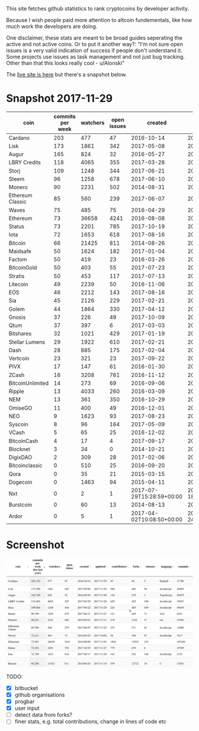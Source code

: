 This site fetches github statistics to rank cryptocoins by developer activity.

Because I wish people paid more attention to altcoin fundementals, like how much work the developers are doing. 

One disclaimer, these stats are meant to be broad guides seperating the active and not active coins. Or to put it another way?: "I'm not sure open issues is a very valid indication of success if people don't understand it. Some projects use issues as task management and not just bug tracking. Other than that this looks really cool - u/Alonski"

The [live site is here](https://wassname.github.io/compare_altcoin_development/src/) but there's a snapshot below.

# Snapshot 2017-11-29

| coin           | commits per week | watchers | open issues | created    | updated    | contributor |
|---|---|---|---|---|---|---|
|Cardano|203|477|47|2016-10-14|2017-11-29|45|
|Lisk|173|1861|342|2017-05-08|2017-11-27|580|
|Augur|165|824|32|2016-05-27|2017-11-20|134|
|LBRY Credits|118|4065|355|2017-03-28|2017-11-26|629|
|Storj|109|1248|344|2017-06-21|2017-11-28|224|
|Steem|96|1258|678|2017-06-10|2017-11-27|141|
|Monero|90|2231|502|2014-08-31|2017-11-11|370|
|Ethereum Classic|85|560|239|2017-06-07|2017-11-22|253|
|Waves|75|485|75|2016-04-29|2017-10-02|50|
|Ethereum|73|36658|4241|2016-08-08|2017-11-03|1884|
|Status|73|2201|785|2017-10-19|2017-11-27|779|
|Iota|72|1653|618|2017-08-16|2017-11-29|162|
|Bitcoin|66|21425|811|2014-08-26|2017-11-13|559|
|Maidsafe|50|1624|182|2017-01-04|2017-11-27|323|
|Factom|50|419|23|2016-03-26|2017-10-24|110|
|BitcoinGold|50|403|55|2017-07-23|2017-11-28|394|
|Stratis|50|453|117|2017-07-13|2017-11-03|351|
|Litecoin|49|2239|50|2016-11-06|2017-11-28|1186|
|EOS|46|2212|143|2017-08-16|2017-11-01|74|
|Sia|45|2126|229|2017-02-21|2017-11-16|58|
|Golem|44|1864|330|2017-04-12|2017-10-29|48|
|Gnosis|37|226|49|2017-10-09|2017-11-24|33|
|Qtum|37|397|6|2017-03-03|2017-11-29|392|
|Bitshares|32|1021|429|2017-01-19|2017-11-14|334|
|Stellar Lumens|29|1922|610|2017-02-21|2017-11-18|362|
|Dash|28|885|175|2017-02-04|2017-11-26|601|
|Vertcoin|23|321|23|2017-09-22|2017-11-19|763|
|PIVX|17|147|61|2016-01-30|2017-11-28|293|
|ZCash|16|3208|761|2016-11-12|2017-11-16|388|
|BitcoinUnlimited|14|273|69|2016-09-06|2017-11-22|383|
|Ripple|13|4033|260|2016-03-09|2017-11-29|361|
|NEM|13|361|350|2016-10-29|2017-11-28|54|
|OmiseGO|11|400|49|2016-12-01|2017-11-23|99|
|NEO|9|1623|93|2017-08-23|2017-11-27|125|
|Syscoin|8|96|164|2017-05-09|2017-11-22|347|
|VCash|5|65|25|2016-12-02|2017-11-20|10|
|BitcoinCash|4|17|4|2017-09-17|2017-11-20|15|
|Blocknet|3|34|0|2014-10-21|2017-11-08|6|
|DigixDAO|2|309|28|2017-02-06|2017-09-03|14|
|Bitcoinclassic|0|510|25|2016-09-20|2017-11-21|371|
|Qora|0|35|21|2015-03-15|2017-08-26|6|
|Dogecoin|0|1463|94|2015-04-11|2017-11-10|359|
|Nxt|0|2|1|2017-07-29T15:28:59+00:00|2017-11-18T09:32:31+00:00||
|Burstcoin|0|60|13|2014-08-13|2017-10-08|3|
|Ardor|0|5|1|2017-04-02T10:08:50+00:00|2017-08-24T12:00:55+00:00||


# Screenshot

![](docs/img/2017-24-11-29-17_Selection_001.png)

TODO:

- [x] bitbucket
- [x] github organisations
- [x] progbar
- [x] user input
- [ ] detect data from forks?
- [ ] finer stats, e.g. total contributions, change in lines of code etc
